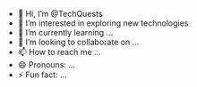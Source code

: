- 👋 Hi, I’m @TechQuests
- 👀 I’m interested in exploring new technologies
- 🌱 I’m currently learning ...
- 💞️ I’m looking to collaborate on ...
- 📫 How to reach me ...
- 😄 Pronouns: ...
- ⚡ Fun fact: ...

<!---
TechQuests/TechQuests is a ✨ special ✨ repository because its `README.md` (this file) appears on your GitHub profile.
You can click the Preview link to take a look at your changes.
--->
